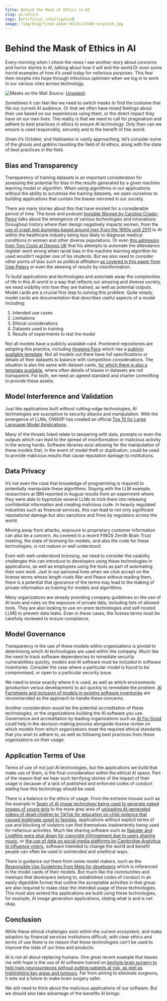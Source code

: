 ```yaml
---
title: Behind the Mask of Ethics in AI
slug: ai-ethics
tags: [artificial-intelligence]
image: /img/blog/finan-akbar-HuC3cii5VA8-unsplash.jpg
---
```


# Behind the Mask of Ethics in AI

Every morning when I check the news I see another story about concerns and horror stories in AI, talking about how it will end the world.<!--truncate-->Or even some horrid examples of how it’s used today for nefarious purposes. This fear then morphs into hope through infectious optimism when we log in to work in our various roles across technology.

![Masks on the Wall](/img/blog/finan-akbar-HuC3cii5VA8-unsplash.jpg)
*Source: [Unsplash](https://unsplash.com/photos/HuC3cii5VA8)*

Sometimes it can feel like we need to switch masks to find the costume that fits our current AI audience. Or that we often have mixed feelings about their use based on our experiences using them, or the direct impact they have on our own lives. The reality is that we need to call for pragmatism and adhere to best practices in ethics to ensure AI technology. Only then can we ensure is used responsibly, securely and to the benefit of this world. 

Given it’s October, and Halloween is vastly approaching, let’s consider some of the ghouls and goblins haunting the field of AI ethics, along with the state of best practices in the field.

## Bias and Transparency

Transparency of training datasets is an important consideration for assessing the potential for bias in the results generated by a given machine learning model or algorithm. When using algorithms in our applications without the ability to scrutinise the training datasets, we open ourselves to building applications that contain the biases mirrored in our society.

There are many stories about this that have existed for a considerable period of time. The book and podcast [Invisible Women by Caroline Criado-Perez](https://www.waterstones.com/book/invisible-women/caroline-criado-perez/9781784706289) talks about the emergence of various technologies and innovations throughout history where their design negatively impacts women, from the [use of crash test dummies based around men from the 1950s until 2011](https://www.theguardian.com/lifeandstyle/2019/feb/23/truth-world-built-for-men-car-crashes) to AI within the healthcare industry being less likely to diagnose medical conditions in women and other diverse populations. Or even [this admission from Tom Cools at Devoxx UK](https://youtu.be/nwhwNfO1WMQ?t=1507) that his attempts to automate the attendance register went wrong when racial bias in the machine learning algorithm he used wouldn’t register one of his students. But we also need to consider other points of bias such as political affiliation [as covered in this paper from Uwe Peters](https://www.ncbi.nlm.nih.gov/pmc/articles/PMC8967082/) or even the skewing of results by misinformation.

To build applications and technologies and automate away the complexities of life in this AI world in a way that reflects our amazing and diverse society, we need visibility into how they are trained, as well as potential outputs. Model cards are a crucial first step to solving this problem. Quite simply, model cards are documentation that describes useful aspects of a model including:

1. Intended use cases
2. Limitations
3. Ethical considerations
4. Datasets used in training
5. Results of experiments to test the model

Not all models have a publicly available card. Prominent repositories are adopting this practice, including [Hugging Face](https://huggingface.co/) which has a [publicly available template](https://github.com/huggingface/huggingface_hub/blob/main/src/huggingface_hub/templates/modelcard_template.md). Not all models out there have full specifications or details of their datasets to balance with competition considerations. The situation is also the same with dataset cards, [for which there is also a template available](https://github.com/huggingface/huggingface_hub/blob/main/src/huggingface_hub/templates/datasetcard_template.md), where often details of biases in datasets are not transparent. For both, we need an agreed standard and charter committing to provide these assets.

## Model Interference and Validation

Just like applications built without cutting-edge technologies, AI technologies are susceptive to security attacks and manipulation. With the emergence of LLMs, OWASP has created an official [Top 10 for Large Language Model Applications](https://owasp.org/www-project-top-10-for-large-language-model-applications/assets/PDF/OWASP-Top-10-for-LLMs-2023-v1_0_1.pdf).

Many of the threats listed relate to tampering with data, prompts or even the outputs which can lead to the spread of misinformation or malicious activity in the wrong hands.  Software libraries exist allowing for the manipulation of these models that, in the event of model theft or duplication, could be used to provide malicious results that cause reputation damage to institutions.

## Data Privacy

It’s not even the case that knowledge of programming is required to potentially manipulate these algorithms. Staying with the LLM example, researchers at IBM reported in August results from an experiment where they were able to hypnotize several LLMs to trick them into releasing confidential information and creating malicious code. In heavily regulated industries such as financial services, this can lead to not only significant reputational damage but also sanctions and fines by regulators across the world.  

Moving away from attacks, exposure to proprietary customer information can also be a concern. As covered in a recent FINOS Zenith Brain Trust meeting, the state of licensing for models, and also the code for these technologies, is not mature or well understood.

Even with well-understood licensing, we need to consider the usability challenges this can introduce to developers using these technologies in applications, as well as employees using the tools as part of automating their own work. Just in our personal lives when we click accept on the license terms whose length rivals War and Peace without reading them, there is a potential that ignorance of the terms may lead to the leaking of private information as training for models and algorithms. 

Many organizations are already providing company guidelines on the use of AI tools and rules on the exposure of private data, including lists of allowed tools. They are also looking to use on-prem technologies and self-hosted LLMS to prevent data leaks. Even in these cases, the license terms must be carefully reviewed to ensure compliance.

## Model Governance

Transparency in the use of these models within organizations is pivotal to determining which AI technologies are used within the company. Much like the need to track software dependencies to remediate security vulnerabilities quickly, models and AI software must be included in software inventories. Consider the case where a particular model is found to be compromised, or open to a particular security issue. 

We need to know exactly where it is used, as well as which environments (production versus development) to act quickly to remediate the problem. [AI Factsheets and inclusion of models in existing software inventories](https://www.ibm.com/docs/en/cloud-paks/cp-data/4.6.x?topic=governance-ai-factsheets) are recommended as the approach to handle these concerns.

Another consideration would be the potential accreditation of these technologies, or the organizations building the AI software you use. Governance and accreditation by leading organizations such as [AI For Good](https://ai4good.org/) could help in the decision-making process alongside license review on which models from which organizations meet the required ethical standards that you wish to adhere to, as well as following best practices from these organizations on their usage.

## Application Terms of Use

Terms of use of not just AI technologies, but the applications we build that make use of them, is the final consideration within the ethical AI space. Part of the reason that we hear such terrifying stories of the impact of their usage is because of a lack of published and enforced codes of conduct stating how this technology should be used.

There is a balance in the ethics of usage. From the extreme misuse such as the example in [Spain of AI image technology being used to generate naked images of young girls](https://www.bbc.co.uk/news/world-europe-66877718) to the more grey area of [uploading AI-generated videos of dead children to TikTok for education on child violence that caused legitimate upset to families](https://www.bbc.co.uk/programmes/w3ct5d93), applications without explicit terms of use and blocking of violators can find themselves inadvertently being used for nefarious activities. Much like sharing software such as [Napster and LiveWire were shut down for copyright infringement due to users sharing music](https://cloudcovermusic.com/choosing-music-guide/limewire-napster/), or [the use of data on social media platforms by Cambridge Analytica to influence voters](https://www.nytimes.com/2018/04/04/us/politics/cambridge-analytica-scandal-fallout.html), software intended to change the world and benefit people can often be used in unintended and unethical ways.

There is guidance out there from some model makers, such as the [Responsible Use Guidelines from Meta for developers](https://ai.meta.com/llama/responsible-use-guide/) which is referenced in the model cards of their models. But much like the communities and meetups that developers belong to, established codes of conduct in an easily digestible format that outline the acceptable activities in that group are also required to make clear the intended usage of these technologies. This must also extend the applications we build using these technologies, for example, AI image generation applications, stating what is and is not okay. 

## Conclusion

While these ethical challenges exist within the current ecosystem, and make adoption by financial services institutions difficult, with clear ethics and terms of use there is no reason that these technologies can't be used to improve the state of our lives and products. 

AI is not all about replacing humans. One great recent example that leaves me with hope is the use of AI software trained on [keyhole brain surgery to help train neurosurgeons without putting patients at risk, as well as highlighting key areas and tumours](https://www.bbc.co.uk/news/health-66921926). Far from aiming to eliminate surgeons, it sets out a future to make brain surgery safer. 

We still need to think about the malicious applications of our software. But we should also take advantage of the benefits AI brings.